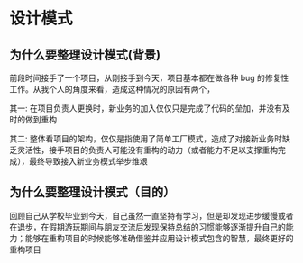 # 设计模式

## 为什么要整理设计模式(背景)

前段时间接手了一个项目，从刚接手到今天，项目基本都在做各种 bug 的修复性工作。从我个人的角度来看，造成这种情况的原因有两个，

其一: 在项目负责人更换时，新业务的加入仅仅只是完成了代码的垒加，并没有及时的做到重构

其二: 整体看项目的架构，仅仅是指使用了简单工厂模式，造成了对接新业务时缺乏灵活性，接手项目的负责人可能没有重构的动力（或者能力不足以支撑重构完成），最终导致接入新业务模式举步维艰

## 为什么要整理设计模式（目的）

回顾自己从学校毕业到今天，自己虽然一直坚持有学习，但是却发现进步缓慢或者在退步，在假期游玩期间与朋友交流后发现保持总结的习惯能够逐渐提升自己的能力；能够在重构项目的时候能够准确借鉴并应用设计模式包含的智慧，最终更好的重构项目
